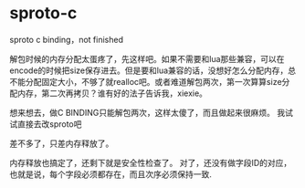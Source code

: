# sproto-c
sproto c binding，not finished

解包时候的内存分配太蛋疼了，先这样吧。如果不需要和lua那些兼容，可以在encode的时候把size保存进去。但是要和lua兼容的话，没想好怎么分配内存，总不能分配固定大小，不够了就realloc吧。或者难道解包两次，第一次算算size分配内存，第二次再拷贝？谁有好的法子告诉我，xiexie。

想来想去，做C BINDING只能解包两次，这样太傻了，而且做起来很麻烦。
我试试直接去改sproto吧

差不多了，只差内存释放了。

内存释放也搞定了，还剩下就是安全性检查了。
对了，还没有做字段ID的对应，也就是说，每个字段必须都存在，而且次序必须保持一致.

